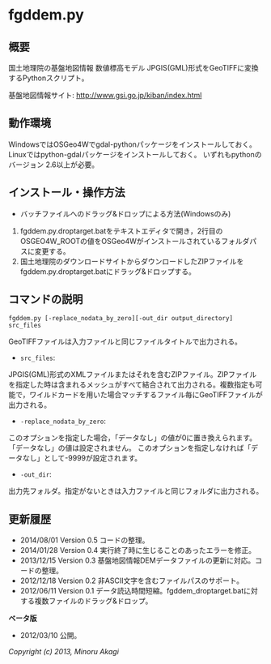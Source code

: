 fgddem.py
=========

概要
----
国土地理院の基盤地図情報 数値標高モデル JPGIS(GML)形式をGeoTIFFに変換するPythonスクリプト。

基盤地図情報サイト: http://www.gsi.go.jp/kiban/index.html

動作環境
--------
WindowsではOSGeo4Wでgdal-pythonパッケージをインストールしておく。
Linuxではpython-gdalパッケージをインストールしておく。
いずれもpythonのバージョン 2.6以上が必要。

インストール・操作方法
----------------------

* バッチファイルへのドラッグ&ドロップによる方法(Windowsのみ)
 1. fgddem.py.droptarget.batをテキストエディタで開き，2行目のOSGEO4W_ROOTの値をOSGeo4Wがインストールされているフォルダパスに変更する。
 2. 国土地理院のダウンロードサイトからダウンロードしたZIPファイルをfgddem.py.droptarget.batにドラッグ&ドロップする。


コマンドの説明
--------------
`fgddem.py [-replace_nodata_by_zero][-out_dir output_directory] src_files`

GeoTIFFファイルは入力ファイルと同じファイルタイトルで出力される。

* `src_files`:

 JPGIS(GML)形式のXMLファイルまたはそれを含むZIPファイル。ZIPファイルを指定した時は含まれるメッシュがすべて結合されて出力される。複数指定も可能で，ワイルドカードを用いた場合マッチするファイル毎にGeoTIFFファイルが出力される。

* `-replace_nodata_by_zero`:

 このオプションを指定した場合，「データなし」の値が0に置き換えられます。「データなし」の値は設定されません。
このオプションを指定しなければ「データなし」として-9999が設定されます。

* `-out_dir`:

 出力先フォルダ。指定がないときは入力ファイルと同じフォルダに出力される。

更新履歴
--------

* 2014/08/01 Version 0.5 コードの整理。
* 2014/01/28 Version 0.4 実行終了時に生じることのあったエラーを修正。
* 2013/12/15 Version 0.3 基盤地図情報DEMデータファイルの更新に対応。コードの整理。
* 2012/12/18 Version 0.2 非ASCII文字を含むファイルパスのサポート。
* 2012/06/11 Version 0.1 データ読込時間短縮。fgddem_droptarget.batに対する複数ファイルのドラッグ&ドロップ。

**ベータ版**

* 2012/03/10 公開。

_Copyright (c) 2013, Minoru Akagi_
